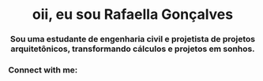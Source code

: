 <h1 align="center">oii, eu sou Rafaella Gonçalves</h1>
<h3 align="center">Sou uma estudante de engenharia civil e projetista de projetos arquitetônicos, transformando cálculos e projetos em sonhos.</h3>

<h3 align="left">Connect with me:</h3>
<p align="left">
</p>


